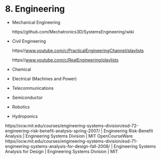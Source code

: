 # 8. Engineering

*   Mechanical Engineering

    https//github.com/Mechatronics3D/SystemsEngineering/wiki
*   Civil Engineering

    https//www.youtube.com/c/PracticalEngineeringChannel/playlists

    https//www.youtube.com/c/RealEngineering/playlists
* Chemical
* Electrical (Machines and Power)
* Telecommunications
* Semiconductor
* Robotics
* Hydroponics

https//ocw.mit.edu/courses/engineering-systems-division/esd-72-engineering-risk-benefit-analysis-spring-2007/ | Engineering Risk-Benefit Analysis | Engineering Systems Division | MIT OpenCourseWare https//ocw.mit.edu/courses/engineering-systems-division/esd-71-engineering-systems-analysis-for-design-fall-2008/ | Engineering Systems Analysis for Design | Engineering Systems Division | MIT
